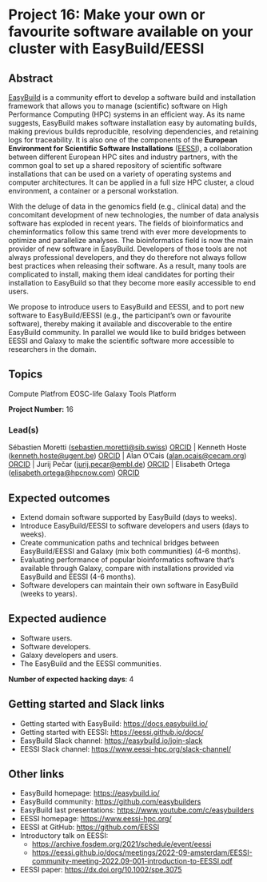 # Project 16: Make your own or favourite software available on your cluster with EasyBuild/EESSI

## Abstract

[EasyBuild](https://easybuild.io/) is a community effort to develop a software build and installation framework that allows you to manage (scientific) software on High Performance Computing (HPC) systems in an efficient way. As its name suggests, EasyBuild makes software installation easy by automating builds, making previous builds reproducible, resolving dependencies, and retaining logs for traceability. It is also one of the components of the **European Environment for Scientific Software Installations** ([EESSI](https://www.eessi-hpc.org/)), a collaboration between different European HPC sites and industry partners, with the common goal to set up a shared repository of scientific software installations that can be used on a variety of operating systems and computer architectures. It can be applied in a full size HPC cluster, a cloud environment, a container or a personal workstation.

With the deluge of data in the genomics field (e.g., clinical data) and the concomitant development of new technologies, the number of data analysis software has exploded in recent years. The fields of bioinformatics and cheminformatics follow this same trend with ever more developments to optimize and parallelize analyses. The bioinformatics field is now the main provider of new software in EasyBuild. Developers of those tools are not always professional developers, and they do therefore not always follow best practices when releasing their software. As a result, many tools are complicated to install, making them ideal candidates for porting their installation to EasyBuild so that they become more easily accessible to end users.

We propose to introduce users to EasyBuild and EESSI, and to port new software to EasyBuild/EESSI (e.g., the participant’s own or favourite software), thereby making it available and discoverable to the entire EasyBuild community. In parallel we would like to build bridges between EESSI and Galaxy to make the scientific software more accessible to researchers in the domain.

## Topics

Compute Platfrom
EOSC-life
Galaxy
Tools Platform

**Project Number:** 16

### Lead(s)

Sébastien Moretti (sebastien.moretti@sib.swiss) [ORCID](https://orcid.org/0000-0003-3947-488X) |
Kenneth Hoste (kenneth.hoste@ugent.be) [ORCID](https://orcid.org/0000-0001-8034-648X) |
Alan O’Cais (alan.ocais@cecam.org) [ORCID](https://orcid.org/0000-0002-8254-8752) |
Jurij Pečar (jurij.pecar@embl.de) [ORCID](https://orcid.org/0000-0002-6096-3808) |
Elisabeth Ortega (elisabeth.ortega@hpcnow.com) [ORCID](https://orcid.org/0000-0001-5410-5375)

## Expected outcomes

- Extend domain software supported by EasyBuild (days to weeks).
- Introduce EasyBuild/EESSI to software developers and users (days to weeks).
- Create communication paths and technical bridges between EasyBuild/EESSI and Galaxy (mix both communities) (4-6 months).
- Evaluating performance of popular bioinformatics software that’s available through Galaxy, compare with installations provided via EasyBuild and EESSI (4-6 months).
- Software developers can maintain their own software in EasyBuild (weeks to years).

## Expected audience

- Software users.
- Software developers.
- Galaxy developers and users.
- The EasyBuild and the EESSI communities.

**Number of expected hacking days**: 4

## Getting started and Slack links

- Getting started with EasyBuild: https://docs.easybuild.io/
- Getting started with EESSI: https://eessi.github.io/docs/
- EasyBuild Slack channel: https://easybuild.io/join-slack
- EESSI Slack channel: https://www.eessi-hpc.org/slack-channel/

## Other links

- EasyBuild homepage: https://easybuild.io/
- EasyBuild community: https://github.com/easybuilders
- EasyBuild last presentations: https://www.youtube.com/c/easybuilders
- EESSI homepage: https://www.eessi-hpc.org/
- EESSI at GitHub: https://github.com/EESSI
- Introductory talk on EESSI:
  - https://archive.fosdem.org/2021/schedule/event/eessi
  - https://eessi.github.io/docs/meetings/2022-09-amsterdam/EESSI-community-meeting-2022.09-001-introduction-to-EESSI.pdf
- EESSI paper: https://dx.doi.org/10.1002/spe.3075
